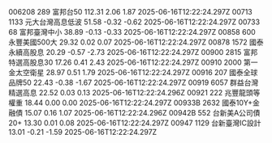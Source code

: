 006208	289	富邦台50	112.31	2.06	1.87	2025-06-16T12:22:24.297Z
00713	1133	元大台灣高息低波	51.58	-0.32	-0.62	2025-06-16T12:22:24.297Z
00733	68	富邦臺灣中小	38.89	-0.13	-0.33	2025-06-16T12:22:24.297Z
00858	600	永豐美國500大	29.32	0.02	0.07	2025-06-16T12:22:24.297Z
00878	1572	國泰永續高股息	20.29	-0.57	-2.73	2025-06-16T12:22:24.297Z
00900	2815	富邦特選高股息30	17.26	0.41	2.43	2025-06-16T12:22:24.297Z
00910	2000	第一金太空衛星	28.97	0.51	1.79	2025-06-16T12:22:24.297Z
00916	207	國泰全球品牌50	22.43	-0.38	-1.67	2025-06-16T12:22:24.297Z
00919	6057	群益台灣精選高息	22.52	0.03	0.13	2025-06-16T12:22:24.296Z
00921	222	兆豐龍頭等權重	18.44	0.00	0.00	2025-06-16T12:22:24.297Z
00933B	2632	國泰10Y+金融債	15.07	0.16	1.07	2025-06-16T12:22:24.296Z
00942B	552	台新美A公司債20+	13.30	0.01	0.08	2025-06-16T12:22:24.297Z
00947	1129	台新臺灣IC設計	13.01	-0.21	-1.59	2025-06-16T12:22:24.297Z